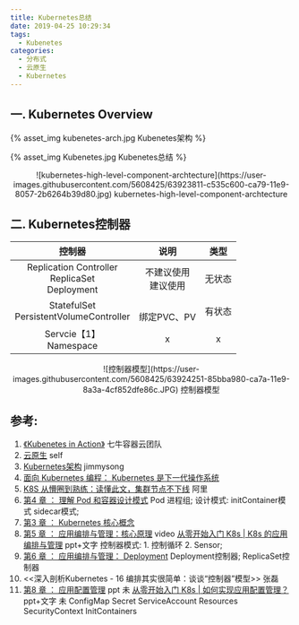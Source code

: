 ```yaml
---
title: Kubernetes总结
date: 2019-04-25 10:29:34
tags:
  - Kubenetes
categories:
  - 分布式 
  - 云原生
  - Kubernetes  
---
```


<p></p>
<!-- more -->

## 一.  Kubernetes Overview
{% asset_img   kubenetes-arch.jpg  Kubenetes架构  %}


{% asset_img   Kubenetes.jpg  Kubenetes总结  %}

<div style="text-align: center;">
![kubernetes-high-level-component-archtecture](https://user-images.githubusercontent.com/5608425/63923811-c535c600-ca79-11e9-8057-2b6264b39d80.jpg) kubernetes-high-level-component-archtecture
</div>

## 二. Kubernetes控制器
|控制器|说明|类型|
|:---:|:---:|:---:|
|Replication Controller<br> ReplicaSet<br> Deployment|不建议使用<br> 建议使用<br> |无状态| 
|StatefulSet<br> PersistentVolumeController|<br>绑定PVC、PV|有状态| 
| Servcie【1】<br>Namespace | x | x |


<div style="text-align: center;">
![控制器模型](https://user-images.githubusercontent.com/5608425/63924251-85bba980-ca7a-11e9-8a3a-4cf852dfe86c.JPG)  控制器模型
</div>


## 参考:

1. [《Kubenetes in Action》](http://product.dangdang.com/26439199.html?ref=book-65152-9168_1-529800-3)  七牛容器云团队
2. [云原生](../../../../2019/05/02/cloudNative/) self
3. [Kubernetes架构](https://jimmysong.io/kubernetes-handbook/concepts/)  jimmysong
4. [面向 Kubernetes 编程： Kubernetes 是下一代操作系统](https://mp.weixin.qq.com/s/E5-agHtMvW_X7znVJDkTKA)
5. [K8S 从懵圈到熟练：读懂此文，集群节点不下线](https://mp.weixin.qq.com/s/xmVHqTZblQsAxdaSjWjn1Q) 阿里
6. [第4 章 ： 理解 Pod 和容器设计模式](https://edu.aliyun.com/lesson_1651_13079?spm=5176.254948.1334973.10.2c12cad2AHzzTw#_13079)
   Pod 进程组;  设计模式: initContainer模式 sidecar模式;
7. [第3 章 ： Kubernetes 核心概念](https://edu.aliyun.com/lesson_1651_13078?spm=5176.254948.1334973.8.2c12cad2AHzzTw#_13078)
8. [第5 章 ： 应用编排与管理：核心原理](https://edu.aliyun.com/lesson_1651_13080?spm=5176.254948.1334973.12.2c12cad2AHzzTw#_13080)  video
   [从零开始入门 K8s | K8s 的应用编排与管理](https://mp.weixin.qq.com/s/T1l5ebHqo0GUFfbfBnd-tQ) ppt+文字
   控制器模式: 1. 控制循环 2. Sensor;    
9. [第6 章 ： 应用编排与管理： Deployment](https://edu.aliyun.com/lesson_1651_13081?spm=5176.10731542.0.0.e7a120beywNIVX#_13081)
   Deployment控制器; ReplicaSet控制器
10. <<深入剖析Kubernetes - 16  编排其实很简单：谈谈“控制器”模型>> 张磊
11. [第8 章 ： 应用配置管理](https://edu.aliyun.com/lesson_1651_17058#_17058)  ppt 未
    [从零开始入门 K8s | 如何实现应用配置管理？](https://mp.weixin.qq.com/s/8r-_Ekje__GVHsKLfJ-66A)  ppt+文字 未
    ConfigMap Secret ServiceAccount  Resources SecurityContext  InitContainers 

    
